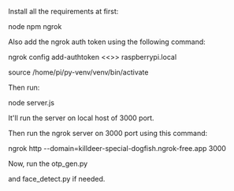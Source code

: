 Install all the requirements at first:

node
npm
ngrok

Also add the ngrok auth token using the following command:

ngrok config add-authtoken <<>>
raspberrypi.local

source /home/pi/py-venv/venv/bin/activate

Then run:

node server.js

It'll run the server on local host of 3000 port.


Then run the ngrok server on 3000 port using this command:

ngrok http --domain=killdeer-special-dogfish.ngrok-free.app 3000


Now, run the otp_gen.py

 and face_detect.py if needed.
